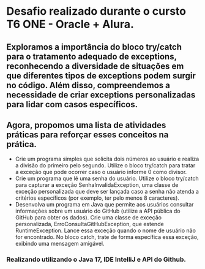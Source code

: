 # Desafio realizado durante o cursto T6 ONE - Oracle + Alura.
## Exploramos a importância do bloco try/catch para o tratamento adequado de exceptions, reconhecendo a diversidade de situações em que diferentes tipos de exceptions podem surgir no código. Além disso, compreendemos a necessidade de criar exceptions personalizadas para lidar com casos específicos.
## Agora, propomos uma lista de atividades práticas para reforçar esses conceitos na prática.
 - Crie um programa simples que solicita dois números ao usuário e realiza a divisão do primeiro pelo segundo. Utilize o bloco try/catch para tratar a exceção que pode ocorrer caso o usuário informe 0 como divisor.
 - Crie um programa que lê uma senha do usuário. Utilize o bloco try/catch para capturar a exceção SenhaInvalidaException, uma classe de exceção personalizada que deve ser lançada caso a senha não atenda a critérios específicos (por exemplo, ter pelo menos 8 caracteres).
 - Desenvolva um programa em Java que permite aos usuários consultar informações sobre um usuário do GitHub (utilize a API pública do GitHub para obter os dados). Crie uma classe de exceção personalizada, ErroConsultaGitHubException, que estende RuntimeException. Lance essa exceção quando o nome de usuário não for encontrado. No bloco catch, trate de forma específica essa exceção, exibindo uma mensagem amigável.

### Realizando utilizando o Java 17, IDE IntelliJ e API do Github.
